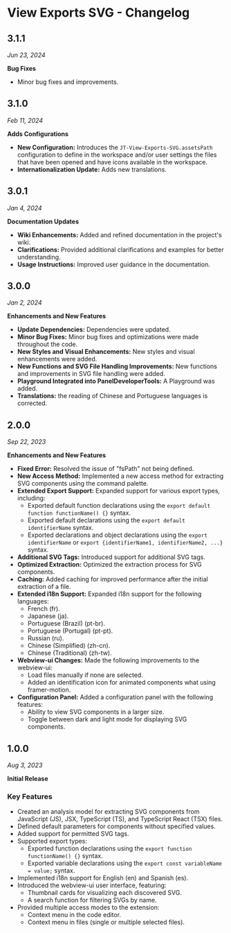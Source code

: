 # View Exports SVG - Changelog

## 3.1.1

_Jun 23, 2024_

**Bug Fixes**

- Minor bug fixes and improvements.

## 3.1.0

_Feb 11, 2024_

**Adds Configurations**

- **New Configuration:** Introduces the `JT-View-Exports-SVG.assetsPath` configuration to define in the workspace and/or user settings the files that have been opened and have icons available in the workspace.
- **Internationalization Update:** Adds new translations.

## 3.0.1

_Jan 4, 2024_

**Documentation Updates**

- **Wiki Enhancements:** Added and refined documentation in the project's wiki.
- **Clarifications:** Provided additional clarifications and examples for better understanding.
- **Usage Instructions:** Improved user guidance in the documentation.

## 3.0.0

_Jan 2, 2024_

**Enhancements and New Features**

- **Update Dependencies:** Dependencies were updated.
- **Minor Bug Fixes:** Minor bug fixes and optimizations were made throughout the code.
- **New Styles and Visual Enhancements:** New styles and visual enhancements were added.
- **New Functions and SVG File Handling Improvements:** New functions and improvements in SVG file handling were added.
- **Playground Integrated into PanelDeveloperTools:** A Playground was added.
- **Translations:** the reading of Chinese and Portuguese languages is corrected.

## 2.0.0

_Sep 22, 2023_

**Enhancements and New Features**

- **Fixed Error:** Resolved the issue of "fsPath" not being defined.
- **New Access Method:** Implemented a new access method for extracting SVG components using the command palette.
- **Extended Export Support:** Expanded support for various export types, including:
  - Exported default function declarations using the `export default function functionName() {}` syntax.
  - Exported default declarations using the `export default identifierName` syntax.
  - Exported declarations and object declarations using the `export identifierName` or `export {identifierName1, identifierName2, ...}` syntax.
- **Additional SVG Tags:** Introduced support for additional SVG tags.
- **Optimized Extraction:** Optimized the extraction process for SVG components.
- **Caching:** Added caching for improved performance after the initial extraction of a file.
- **Extended i18n Support:** Expanded i18n support for the following languages:
  - French (fr).
  - Japanese (ja).
  - Portuguese (Brazil) (pt-br).
  - Portuguese (Portugal) (pt-pt).
  - Russian (ru).
  - Chinese (Simplified) (zh-cn).
  - Chinese (Traditional) (zh-tw).
- **Webview-ui Changes:** Made the following improvements to the webview-ui:
  - Load files manually if none are selected.
  - Added an identification icon for animated components what using framer-motion.
- **Configuration Panel:** Added a configuration panel with the following features:
  - Ability to view SVG components in a larger size.
  - Toggle between dark and light mode for displaying SVG components.

## 1.0.0

_Aug 3, 2023_

**Initial Release**

### Key Features

- Created an analysis model for extracting SVG components from JavaScript (JS), JSX, TypeScript (TS), and TypeScript React (TSX) files.
- Defined default parameters for components without specified values.
- Added support for permitted SVG tags.
- Supported export types:
  - Exported function declarations using the `export function functionName() {}` syntax.
  - Exported variable declarations using the `export const variableName = value;` syntax.
- Implemented i18n support for English (en) and Spanish (es).
- Introduced the webview-ui user interface, featuring:
  - Thumbnail cards for visualizing each discovered SVG.
  - A search function for filtering SVGs by name.
- Provided multiple access modes to the extension:
  - Context menu in the code editor.
  - Context menu in files (single or multiple selected files).
